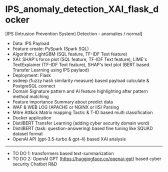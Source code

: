 # IPS_anomaly_detection_XAI_flask_docker

[IPS (Intrusion Prevention System) Detection - anomalies / normal]

- Data: IPS Payload
- Feature create: PySpark (Spark SQL)
- Algorithm: LightGBM (SQL feature, TF-IDF Text feature)
- XAI: SHAP's force plot (SQL feature, TF-IDF Text feature), LIME's TextExplainer (TF-IDF Text feature), SHAP's text plot (BERT based Transfer Learning using IPS paylaod)
- Deployment: Flask
- ssdeep (fuzzy hash similarity measure) based payload calculate & PostgreSQL connect
- Domain Signature pattern and AI feature highlighting after pattern method matching
- Feature importance Summary about predict data
- WAF & WEB LOG (APACHE or NGINX or IIS) Parsing
- Mitre Att&ck Matrix mapping Tactic & T-ID based multi classification
- Docker application
- DistilBERT Transfer Learning (adding cyber security domain word)
- DistilBERT (task: question-answering) based fine tuning like SQUAD dataset format
- OpenAI API (gpt-3.5-turbo & gpt-4) based XAI analysis
-----
- TO DO 1: transformers based text-summarization
- TO DO 2: OpenAI GPT (https://huggingface.co/openai-gpt) based cyber security Chatbot R&D

